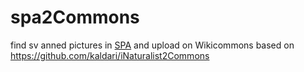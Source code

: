 # spa2Commons
find sv anned pictures in [SPA](https://portrattarkiv.se/about) and upload on Wikicommons based on https://github.com/kaldari/iNaturalist2Commons 
